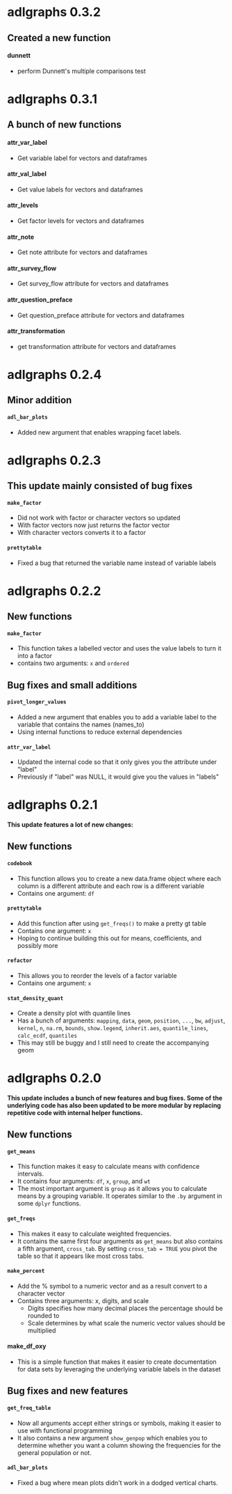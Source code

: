 # adlgraphs 0.3.2

## Created a new function

#### dunnett

- perform Dunnett's multiple comparisons test

# adlgraphs 0.3.1

## A bunch of new functions
#### attr_var_label

- Get variable label for vectors and dataframes

#### attr_val_label

- Get value labels for vectors and dataframes

#### attr_levels

- Get factor levels for vectors and dataframes

#### attr_note

- Get note attribute for vectors and dataframes

#### attr_survey_flow

- Get survey_flow attribute for vectors and dataframes

#### attr_question_preface

- Get question_preface attribute for vectors and dataframes

#### attr_transformation

- get transformation attribute for vectors and dataframes


# adlgraphs 0.2.4

## Minor addition

#### `adl_bar_plots`
- Added new argument that enables wrapping facet labels.

# adlgraphs 0.2.3

## This update mainly consisted of bug fixes

#### `make_factor` 
- Did not work with factor or character vectors so updated
- With factor vectors now just returns the factor vector
- With character vectors converts it to a factor

#### `prettytable` 
- Fixed a bug that returned the variable name instead of variable labels




# adlgraphs 0.2.2

## New functions

#### `make_factor`

- This function takes a labelled vector and uses the value labels to turn it into a factor
- contains two arguments: `x` and `ordered`

## Bug fixes and small additions

#### `pivot_longer_values`

- Added a new argument that enables you to add a variable label to the variable that contains the names (names_to)
- Using internal functions to reduce external dependencies

#### `attr_var_label`

- Updated the internal code so that it only gives you the attribute under "label"
- Previously if "label" was NULL, it would give you the values in "labels"

# adlgraphs 0.2.1

#### This update features a lot of new changes:

## New functions

#### `codebook`

- This function allows you to create a new data.frame object where each column is a different attribute and each row is a different variable
- Contains one argument: `df`

#### `prettytable`

- Add this function after using `get_freqs()` to make a pretty gt table
- Contains one argument: `x`
- Hoping to continue building this out for means, coefficients, and possibly more

#### `refactor`

- This allows you to reorder the levels of a factor variable
- Contains one argument: `x`

#### `stat_density_quant`

- Create a density plot with quantile lines
- Has a bunch of arguments: `mapping`, `data`, `geom`, `position`, `...`,  `bw`, `adjust`, `kernel`, `n`, `na.rm`, `bounds`, `show.legend`, `inherit.aes`, `quantile_lines`, `calc_ecdf`, `quantiles`
- This may still be buggy and I still need to create the accompanying geom


# adlgraphs 0.2.0

#### This update includes a bunch of new features and bug fixes. Some of the underlying code has also been updated to be more modular by replacing repetitive code with internal helper functions.

## New functions

#### `get_means`

-   This function makes it easy to calculate means with confidence intervals.
-   It contains four arguments: `df`, `x`, `group`, and `wt`
-   The most important argument is `group` as it allows you to calculate means by a grouping variable. It operates similar to the `.by` argument in some `dplyr` functions.

#### `get_freqs`

-   This makes it easy to calculate weighted frequencies.
-   It contains the same first four arguments as `get_means` but also contains a fifth argument, `cross_tab`. By setting `cross_tab = TRUE` you pivot the table so that it appears like most cross tabs.

#### `make_percent`

-   Add the % symbol to a numeric vector and as a result convert to a character vector
-   Contains three arguments: x, digits, and scale
    -   Digits specifies how many decimal places the percentage should be rounded to
    -   Scale determines by what scale the numeric vector values should be multiplied

#### make_df_oxy

-   This is a simple function that makes it easier to create documentation for data sets by leveraging the underlying variable labels in the dataset

## Bug fixes and new features

#### `get_freq_table`

-   Now all arguments accept either strings or symbols, making it easier to use with functional programming
-   It also contains a new argument `show_genpop` which enables you to determine whether you want a column showing the frequencies for the general population or not.

#### `adl_bar_plots`

-   Fixed a bug where mean plots didn't work in a dodged vertical charts.
